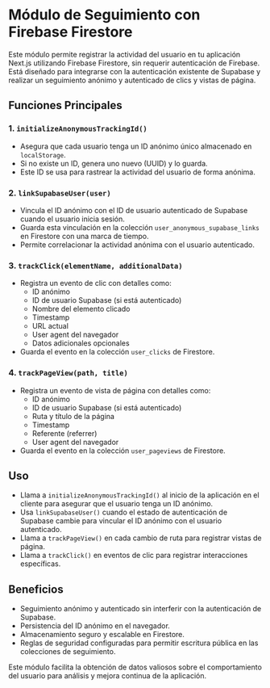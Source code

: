 # Módulo de Seguimiento con Firebase Firestore

Este módulo permite registrar la actividad del usuario en tu aplicación Next.js utilizando Firebase Firestore, sin requerir autenticación de Firebase. Está diseñado para integrarse con la autenticación existente de Supabase y realizar un seguimiento anónimo y autenticado de clics y vistas de página.

## Funciones Principales

### 1. `initializeAnonymousTrackingId()`

- Asegura que cada usuario tenga un ID anónimo único almacenado en `localStorage`.
- Si no existe un ID, genera uno nuevo (UUID) y lo guarda.
- Este ID se usa para rastrear la actividad del usuario de forma anónima.

### 2. `linkSupabaseUser(user)`

- Vincula el ID anónimo con el ID de usuario autenticado de Supabase cuando el usuario inicia sesión.
- Guarda esta vinculación en la colección `user_anonymous_supabase_links` en Firestore con una marca de tiempo.
- Permite correlacionar la actividad anónima con el usuario autenticado.

### 3. `trackClick(elementName, additionalData)`

- Registra un evento de clic con detalles como:
  - ID anónimo
  - ID de usuario Supabase (si está autenticado)
  - Nombre del elemento clicado
  - Timestamp
  - URL actual
  - User agent del navegador
  - Datos adicionales opcionales
- Guarda el evento en la colección `user_clicks` de Firestore.

### 4. `trackPageView(path, title)`

- Registra un evento de vista de página con detalles como:
  - ID anónimo
  - ID de usuario Supabase (si está autenticado)
  - Ruta y título de la página
  - Timestamp
  - Referente (referrer)
  - User agent del navegador
- Guarda el evento en la colección `user_pageviews` de Firestore.

## Uso

- Llama a `initializeAnonymousTrackingId()` al inicio de la aplicación en el cliente para asegurar que el usuario tenga un ID anónimo.
- Usa `linkSupabaseUser()` cuando el estado de autenticación de Supabase cambie para vincular el ID anónimo con el usuario autenticado.
- Llama a `trackPageView()` en cada cambio de ruta para registrar vistas de página.
- Llama a `trackClick()` en eventos de clic para registrar interacciones específicas.

## Beneficios

- Seguimiento anónimo y autenticado sin interferir con la autenticación de Supabase.
- Persistencia del ID anónimo en el navegador.
- Almacenamiento seguro y escalable en Firestore.
- Reglas de seguridad configuradas para permitir escritura pública en las colecciones de seguimiento.

Este módulo facilita la obtención de datos valiosos sobre el comportamiento del usuario para análisis y mejora continua de la aplicación.
